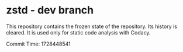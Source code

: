 # zstd - dev branch

This repository contains the frozen state of the repository.
Its history is cleared. It is used only for static code
analysis with Codacy.

Commit Time: 1728448541